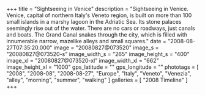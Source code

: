 +++
title = "Sightseeing in Venice"
description = "Sightseeing in Venice. Venice, capital of northern Italy's Veneto region, is built on more than 100 small islands in a marshy lagoon in the Adriatic Sea. Its stone palaces seemingly rise out of the water. There are no cars or roadways, just canals and boats. The Grand Canal snakes through the city, which is filled with innumerable narrow, mazelike alleys and small squares."
date = "2008-08-27T07:35:20.000"
image = "20080827@073520"
image_s = "20080827@073520-s"
image_width_s = "265"
image_height_s = "400"
image_xl = "20080827@073520-xl"
image_width_xl = "662"
image_height_xl = "1000"
gps_latitude = ""
gps_longitude = ""
phototags = [ "2008", "2008-08", "2008-08-27", "Europe", "Italy", "Veneto", "Venezia", "alley", "morning", "summer", "walking" ]
galleries = [ "2008 Timeline" ]
+++
